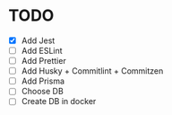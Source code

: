 # TODO
- [x] Add Jest
- [ ] Add ESLint
- [ ] Add Prettier
- [ ] Add Husky + Commitlint + Commitzen
- [ ] Add Prisma
- [ ] Choose DB
- [ ] Create DB in docker